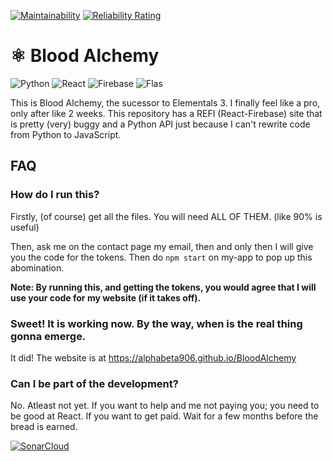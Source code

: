 [![Maintainability](https://api.codeclimate.com/v1/badges/33f313b31f240d402d01/maintainability)](https://codeclimate.com/github/AlphaBeta906/BloodAlchemy/maintainability)
[![Reliability Rating](https://sonarcloud.io/api/project_badges/measure?project=AlphaBeta906_BloodAlchemy&metric=reliability_rating)](https://sonarcloud.io/summary/new_code?id=AlphaBeta906_BloodAlchemy)
# ⚛️ Blood Alchemy
![Python](https://img.shields.io/badge/Python-14354C?style=for-the-badge&logo=python&logoColor=white)
![React](https://img.shields.io/badge/React-20232A?style=for-the-badge&logo=react&logoColor=61DAFB)
![Firebase](https://img.shields.io/badge/firebase-777?style=for-the-badge&logo=firebase&logoColor=FFCA28)
![Flas](https://img.shields.io/badge/Flask-000000?style=for-the-badge&logo=flask&logoColor=white)

This is Blood Alchemy, the sucessor to Elementals 3. I finally feel like a pro, only after like 2 weeks. This repository has a REFI (React-Firebase) site that is pretty (very) buggy and a Python API just because I can't rewrite code from Python to JavaScript.

## FAQ

### How do I run this?
Firstly, (of course) get all the files. You will need ALL OF THEM. (like 90% is useful)

Then, ask me on the contact page my email, then and only then I will give you the code for the tokens. Then do `npm start` on my-app to pop up this abomination.

**Note: By running this, and getting the tokens, you would agree that I will use your code for my website (if it takes off).**

### Sweet! It is working now. By the way, when is the real thing gonna emerge.
It did! The website is at https://alphabeta906.github.io/BloodAlchemy

### Can I be part of the development?
No. Atleast not yet. If you want to help and me not paying you; you need to be good at React. If you want to get paid. Wait for a few months before the bread is earned.

[![SonarCloud](https://sonarcloud.io/images/project_badges/sonarcloud-orange.svg)](https://sonarcloud.io/summary/new_code?id=AlphaBeta906_BloodAlchemy)
